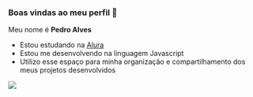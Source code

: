 ### Boas vindas ao meu perfil 💙


Meu nome é **Pedro Alves**

- Estou estudando na [Alura](https://www.alura.com.br)
- Estou me desenvolvendo na linguagem Javascript
- Utilizo esse espaço para minha organização e compartilhamento dos meus projetos desenvolvidos


![](https://media1.tenor.com/m/Kq_bAI7JRDkAAAAC/byuntear-cat.gif)
